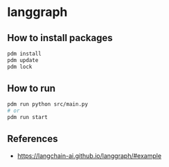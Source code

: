 # langgraph

## How to install packages

```bash
pdm install
pdm update
pdm lock
```

## How to run

```bash
pdm run python src/main.py
# or
pdm run start
```

## References

- https://langchain-ai.github.io/langgraph/#example

